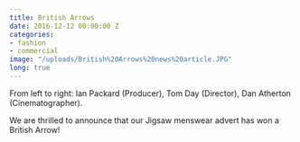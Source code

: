 ```yaml
---
title: British Arrows
date: 2016-12-12 00:00:00 Z
categories:
- fashion
- commercial
image: "/uploads/British%20Arrows%20news%20article.JPG"
long: true
---
```


From left to right: Ian Packard (Producer), Tom Day (Director), Dan Atherton (Cinematographer).

We are thrilled to announce that our Jigsaw menswear advert has won a British Arrow!

